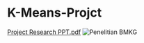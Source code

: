 # K-Means-Projct
[Project Research PPT.pdf](https://github.com/user-attachments/files/16326684/Project.Research.PPT.pdf)
![Penelitian BMKG](https://github.com/user-attachments/assets/2ae88d02-9dec-494e-a898-33b1ed1ccc8a)
